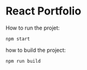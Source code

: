 # React Portfolio 

How to run the projet:

    npm start

how to build the project:

    npm run build